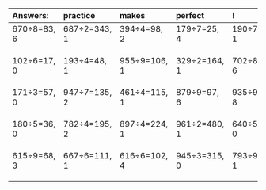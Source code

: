 | Answers: | practice | makes | perfect | ! |
| :--- | :--- | :--- | :--- | :--- |
| 670÷8=83, 6 | 687÷2=343, 1 | 394÷4=98, 2 | 179÷7=25, 4 | 190÷7=27, 1 | 
|   |   |   |   |   | 
|   |   |   |   |   | 
|   |   |   |   |   | 
| 102÷6=17, 0 | 193÷4=48, 1 | 955÷9=106, 1 | 329÷2=164, 1 | 702÷8=87, 6 | 
|   |   |   |   |   | 
|   |   |   |   |   | 
|   |   |   |   |   | 
| 171÷3=57, 0 | 947÷7=135, 2 | 461÷4=115, 1 | 879÷9=97, 6 | 935÷9=103, 8 | 
|   |   |   |   |   | 
|   |   |   |   |   | 
|   |   |   |   |   | 
| 180÷5=36, 0 | 782÷4=195, 2 | 897÷4=224, 1 | 961÷2=480, 1 | 640÷5=128, 0 | 
|   |   |   |   |   | 
|   |   |   |   |   | 
|   |   |   |   |   | 
| 615÷9=68, 3 | 667÷6=111, 1 | 616÷6=102, 4 | 945÷3=315, 0 | 793÷9=88, 1 | 
|   |   |   |   |   | 
|   |   |   |   |   | 
|   |   |   |   |   | 
